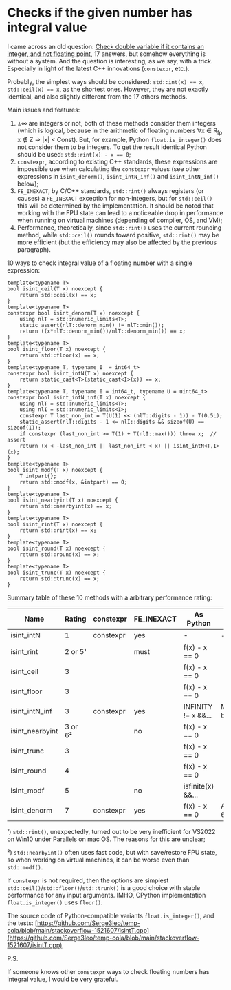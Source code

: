 # Сhecks if the given number has integral value

I came across an old question:
[Check double variable if it contains an integer, and not floating point](https://stackoverflow.com/q/1521607/8585880),
17 answers, but somehow everything is without a system. And the question 
is interesting, as we say, with a trick. Especially in light of the latest 
C++ innovations (`constexpr`, etc.).

Probably, the simplest ways should be considered: 
`std::int(x) == x`, `std::ceil(x) == x`, as the shortest ones. However, 
they are not exactly identical, and also slightly different from the 17 
others methods.

Main issues and features:
1. ±∞ are integers or not, both of these methods consider them integers
   (which is logical, because in the arithmetic of floating
   numbers ∀x ∈ R<sub>fp</sub> x ∉ Z => |x| < Const). But, for example,
   Python `float.is_integer()` does not consider them to be integers. To get
   the result identical Python should be used: `std::rint(x) - x == 0`;
2. `constexpr`, according to existing C++ standards, these
   expressions are impossible use when calculating the `constexpr`
   values (see other expressions in `isint_denorm()`, `isint_intN_inf()`
   and `isint_intN_inf()` below);
3. `FE_INEXACT`, by C/C++ standards, `std::rint()` always registers
   (or causes) a `FE_INEXACT` exception for non-integers, but for 
   `std::ceil()` this will be determined by the implementation.
   It should be noted that working with the FPU state can lead to
   a noticeable drop in performance when running on virtual machines
   (depending of compiler, OS, and VM);
4. Performance, theoretically, since `std::rint()` uses
   the current rounding method, while `std::ceil()` rounds toward positive,
   `std::rint()` may be more efficient (but the efficiency may also be
   affected by the previous paragraph).

10 ways to check integral value of a floating number with a single 
expression:

```
template<typename T>
bool isint_ceil(T x) noexcept {
    return std::ceil(x) == x;
}
template<typename T>
constexpr bool isint_denorm(T x) noexcept {
    using nlT = std::numeric_limits<T>;
    static_assert(nlT::denorm_min() != nlT::min());
    return ((x*nlT::denorm_min())/nlT::denorm_min()) == x;
}
template<typename T>
bool isint_floor(T x) noexcept {
    return std::floor(x) == x;
}
template<typename T, typename I  = int64_t>
constexpr bool isint_intN(T x) noexcept {
    return static_cast<T>(static_cast<I>(x)) == x;
}
template<typename T, typename I = int64_t, typename U = uint64_t>
constexpr bool isint_intN_inf(T x) noexcept {
    using nlT = std::numeric_limits<T>;
    using nlI = std::numeric_limits<I>;
    constexpr T last_non_int = T(U(1) << (nlT::digits - 1)) - T(0.5L);
    static_assert(nlT::digits - 1 <= nlI::digits && sizeof(U) == sizeof(I));
    if constexpr (last_non_int >= T(1) + T(nlI::max())) throw x;  // assert
    return (x < -last_non_int || last_non_int < x) || isint_intN<T,I>(x);
}
template<typename T>
bool isint_modf(T x) noexcept {
    T intpart{};
    return std::modf(x, &intpart) == 0;
}
template<typename T>
bool isint_nearbyint(T x) noexcept {
    return std::nearbyint(x) == x;
}
template<typename T>
bool isint_rint(T x) noexcept {
    return std::rint(x) == x;
}
template<typename T>
bool isint_round(T x) noexcept {
    return std::round(x) == x;
}
template<typename T>
bool isint_trunc(T x) noexcept {
    return std::trunc(x) == x;
}
```

Summary table of these 10 methods with a arbitrary performance rating:

 Name           | Rating  | constexpr | FE_INEXACT | As Python           | Notes
----------------|---------|-----------|------------|---------------------|-----------------------------------
isint_intN      | 1       | constexpr | yes        | -                   | -2<sup>63</sup>..2<sup>63</sup>-1
isint_rint      | 2 or 5¹ |           | must       | f(x) - x == 0       |
isint_ceil      | 3       |           |            | f(x) - x == 0       |
isint_floor     | 3       |           |            | f(x) - x == 0       |
isint_intN_inf  | 3       | constexpr | yes        | INFINITY != x &&... | Max binary80
isint_nearbyint | 3 or 6² |           | no         | f(x) - x == 0       |
isint_trunc     | 3       |           |            | f(x) - x == 0       |
isint_round     | 4       |           |            | f(x) - x == 0       |
isint_modf      | 5       |           | no         | isfinite(x) &&...   |
isint_denorm    | 7       | constexpr | yes        | f(x) - x == 0       | Any ISO/IEC 60559

¹) `std::rint()`, unexpectedly, turned out to be very inefficient for VS2022
on Win10 under Parallels on mac OS. The reasons for this are unclear;

²) `std::nearbyint()` often uses fast code, but with
save/restore FPU state, so when working on virtual machines, it can
be worse even than `std::modf()`.

If `constexpr` is not required, then the options are simplest
`std::ceil()`/`std::floor()`/`std::trunk()` is a good choice with stable
performance for any input arguments. IMHO, CPython implementation 
`float.is_integer()` uses `floor()`.

The source code of Python-compatible variants `float.is_integer()`, and the tests:
[https://github.com/Serge3leo/temp-cola/blob/main/stackoverflow-1521607/isintT.cpp](https://github.com/Serge3leo/temp-cola/blob/main/stackoverflow-1521607/isintT.cpp)

P.S.

If someone knows other `constexpr` ways to check floating numbers
has integral value, I would be very grateful.
